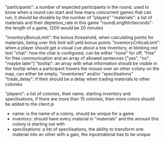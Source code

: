 "participants": a number of expected participants in the round, used to know when a round can start and how many concurrent games that can run, it should be diviable by the number of "players"
"materials": a list of materials and their depletion_rate in this game
"roundLengthInSeconds": the length of a game, 1200 would be 20 minutes

"inventoryBonusLimit": the bonus threashold, when calculating points for materials, being over this limit will yeld bonus points
"inventoryCriticalLimit": when a player should get a visual cue about a low inventory, ei blinking red text
"chat": how the chat is configured, can be either "none" for off, "free" for free communication and an array of allowed sentences ["yes", "no", "maybe later"]
"tooltip": an array with what information should be visible in the tooltip when a participant hovers the mouse over an other colony on the map, can either be empty, "inventories" and/or "specilisations"
"trade_delay": if their should be a delay when trading materials to other colonies

"players": a list of colonies, their name, starting inventory and specilisations, if there are more than 15 colonies, then more colors should be added to the client.js
 - name: is the name of a colony, should be unique for a game
 - inventory: should have every material in "materials" and the amount this colony is starting out with
 - specilisations: a list of specilisations, the ability to transform one material into an other with a gain, the inputmaterial has to be unique

